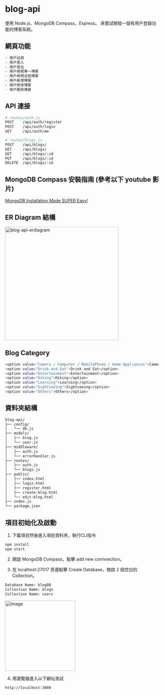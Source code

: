 # blog-api
使用 Node.js、MongoDB Compass、Express。
來嘗試開發一個有用戶登錄功能的博客系統。

## 網頁功能
```bash
- 用戶註冊
- 用戶登入
- 用戶登出
- 用戶檢視單一博客
- 用戶檢視全部博客
- 用戶新增博客
- 用戶修改博客
- 用戶刪除博客
```

## API 連接
```bash
# routes/auth.js
POST    /api/auth/register
POST    /api/auth/login
GET     /api/auth/me

# routes/blogs.js
POST    /api/blogs/
GET     /api/blogs/
GET     /api/blogs/:id
PUT     /api/blogs/:id
DELETE  /api/blogs/:id
```

## MongoDB Compass 安裝指南 (參考以下 youtube 影片)
[MongoDB Installation Made SUPER Easy!](https://www.youtube.com/watch?v=6BuRmE63ZJQ)

## ER Diagram 結構
<img width="371" alt="blog-api-erdiagram" src="https://github.com/user-attachments/assets/82871c6c-cca4-4976-b00b-b0dceec4cfe6" />

## Blog Category
```bash
<option value="Camera / Computer / MobilePhone / Home Appliances">Camera / Computer / MobilePhone / Home Appliances</option>
<option value="Drink and Eat">Drink and Eat</option>
<option value="Entertainment">Entertainment</option>
<option value="Hiking">Hiking</option>
<option value="Learning">Learning</option>
<option value="Sightseeing">Sightseeing</option>
<option value="Others">Others</option>
```

## 資料夾結構
```bash
blog-api/
├── config/
│   └── db.js
├── models/
│   ├── blog.js
│   └── user.js
├── middleware/
│   ├── auth.js
│   └── errorHandler.js
├── routes/
│   ├── auth.js
│   └── blogs.js
├── public/
│   ├── index.html
│   ├── login.html
│   ├── register.html
│   ├── create-blog.html
│   └── edit-blog.html
├── index.js
└── package.json
```

## 項目初始化及啟動
1. 下載項目然後進入項目資料夾，執行CLI指令
```bash
npm install
npm start
```

2. 開啟 MongoDB Compass，點擊 add new connnection。

3. 在 localhost:27017 旁邊點擊 Create Database，開啟 2 個空白的 Collection。
```bash
Database Name: blogDB
Collection Name: blogs
Collection Name: users
```

<img width="230" alt="image" src="https://github.com/user-attachments/assets/7b1991a1-ce2c-4e61-80c8-590ba98dd6d0" />

4. 用瀏覽器進入以下網址測試
```bash
http://localhost:3000
```
